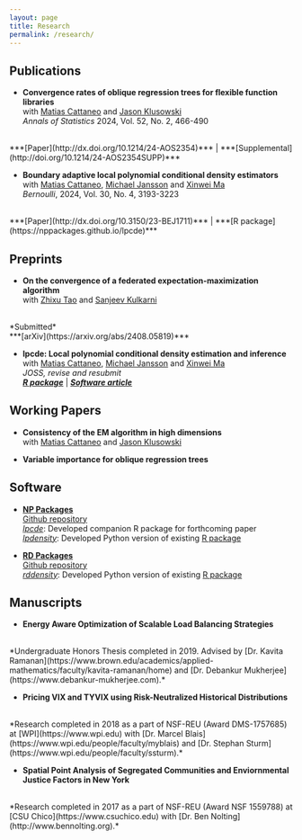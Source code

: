 ```yaml
---
layout: page
title: Research
permalink: /research/
---
```


## Publications
- **Convergence rates of oblique regression trees for flexible function libraries** <br>
with
[Matias Cattaneo](https://cattaneo.princeton.edu)
and
[Jason Klusowski](https://klusowski.princeton.edu) <br>
*Annals of Statistics* 2024, Vol. 52, No. 2, 466-490
<br>
***[Paper](http://dx.doi.org/10.1214/24-AOS2354)*** | ***[Supplemental](http://doi.org/10.1214/24-AOS2354SUPP)***

- **Boundary adaptive local polynomial conditional density estimators** <br>
with
[Matias Cattaneo](https://cattaneo.princeton.edu),
[Michael Jansson](https://sites.google.com/berkeley.edu/michael-jansson/)
and
[Xinwei Ma](https://sites.google.com/view/xinweima/home?authuser=0)<br>
*Bernoulli*, 2024, Vol. 30, No. 4, 3193-3223
<br>
***[Paper](http://dx.doi.org/10.3150/23-BEJ1711)*** | ***[R package](https://nppackages.github.io/lpcde)***

## Preprints
- **On the convergence of a federated expectation-maximization algorithm** <br>
with
[Zhixu Tao](https://www.linkedin.com/in/zhixu-tao-a02b77199/)
and
[Sanjeev Kulkarni](https://www.princeton.edu/~kulkarni/)
<br>
*Submitted* <br>
***[arXiv](https://arxiv.org/abs/2408.05819)***

- **lpcde: Local polynomial conditional density estimation and inference** <br>
with
[Matias Cattaneo](https://cattaneo.princeton.edu),
[Michael Jansson](https://sites.google.com/berkeley.edu/michael-jansson/)
and
[Xinwei Ma](https://sites.google.com/view/xinweima/home?authuser=0)<br>
*JOSS, revise and resubmit* <br>
***[R package](https://nppackages.github.io/lpcde)*** | ***[Software article](https://arxiv.org/abs/2204.10375)***

## Working Papers
- **Consistency of the EM algorithm in high dimensions** <br>
with
[Matias Cattaneo](https://cattaneo.princeton.edu)
and
[Jason Klusowski](https://klusowski.princeton.edu)

- **Variable importance for oblique regression trees** <br>

## Software

- **[NP Packages](https://nppackages.github.io)** <br>
[Github repository](https://github.com/nppackages)<br>
*[lpcde](https://nppackages.github.io/lpcde)*: Developed companion R package for forthcoming paper <br>
*[lpdensity](https://pypi.org/project/lpdensity/)*:
Developed Python version of existing [R package](https://nppackages.github.io/lpdensity/) <br>

- **[RD Packages](https://rdpackages.github.io)** <br>
[Github repository](https://github.com/rdpackages)<br>
*[rddensity](https://pypi.org/project/rddensity/)*: Developed Python version of existing [R package](https://rdpackages.github.io/rddensity/) <br>

## Manuscripts

- **Energy Aware Optimization of Scalable Load Balancing Strategies**
<br>
*Undergraduate Honors Thesis completed in 2019. Advised by
[Dr. Kavita Ramanan](https://www.brown.edu/academics/applied-mathematics/faculty/kavita-ramanan/home)
and
[Dr. Debankur Mukherjee](https://www.debankur-mukherjee.com).*
<br>

- **Pricing VIX and TYVIX using Risk-Neutralized Historical Distributions**
<br>
*Research completed in 2018 as a part of NSF-REU (Award DMS-1757685) at
[WPI](https://www.wpi.edu) with
[Dr. Marcel Blais](https://www.wpi.edu/people/faculty/myblais)
and
[Dr. Stephan Sturm](https://www.wpi.edu/people/faculty/ssturm).*
<br>

- **Spatial Point Analysis of Segregated Communities and Enviornmental Justice Factors in New York**
<br>
*Research completed in 2017 as a part of NSF-REU (Award NSF 1559788) at
[CSU Chico](https://www.csuchico.edu) with
[Dr. Ben Nolting](http://www.bennolting.org).*
